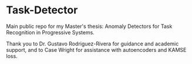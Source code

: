# Task-Detector
Main public repo for my Master's thesis: Anomaly Detectors for Task Recognition in Progressive Systems.

Thank you to Dr. Gustavo Rodriguez-Rivera for guidance and academic support, and to Case Wright for assistance with autoencoders and KAMSE loss.
